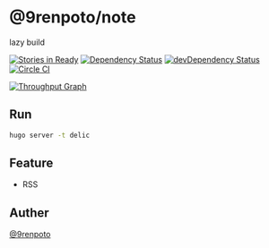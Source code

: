 # @9renpoto/note

lazy build

[![Stories in Ready][waffle-image]][waffle-url] [![Dependency Status][david-dm-image]][david-dm-url] [![devDependency Status][dev-david-dm-image]][dev-david-dm-url] [![Circle CI][circle-image]][circle-url]

[![Throughput Graph](https://graphs.waffle.io/9renpoto/note/throughput.svg)](https://waffle.io/9renpoto/note/metrics/throughput)

## Run

```sh
hugo server -t delic
```

## Feature

- RSS

## Auther

[@9renpoto](https://twitter.com/9renpoto)

[waffle-image]: https://badge.waffle.io/9renpoto/note.svg?label=WIP&title=WIP
[waffle-url]: http://waffle.io/9renpoto/note
[david-dm-image]: https://david-dm.org/9renpoto/note.svg
[david-dm-url]: https://david-dm.org/9renpoto/note
[dev-david-dm-image]: https://david-dm.org/9renpoto/note/dev-status.svg
[dev-david-dm-url]: https://david-dm.org/9renpoto/note?type=dev
[circle-image]: https://circleci.com/gh/9renpoto/note/tree/master.svg?style=svg&circle-token=424262aaeba9cfbb119a1aef7b9b2634a2d9d3c3
[circle-url]: https://circleci.com/gh/9renpoto/note/tree/master
